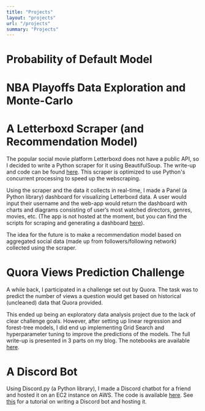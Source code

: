 ```yaml
---
title: "Projects"
layout: "projects"
url: "/projects"
summary: "Projects"
---
```

# Probability of Default Model

# NBA Playoffs Data Exploration and Monte-Carlo


# A Letterboxd Scraper (and Recommendation Model)
The popular social movie platform Letterboxd does not have a public API, so I decided to write a Python scraper for it using BeautifulSoup. The write-up and code can be found [here](https://ydkahin.github.io/posts/letterboxd-scraper-i/). This scraper is optimized to use Python's concurrent processing to speed up the webscraping. 

Using the scraper and the data it collects in real-time, I made a Panel (a Python library) dashboard for visualizing Letterboxd data. A user would input their username and the web-app would return the dashboard with charts and diagrams consisting of user’s most watched directors, genres, movies, etc. (The app is not hosted at the moment, but you can find the scripts for scraping and generating a dashboard [here](https://github.com/ydkahin/misc-scripts)).

<!---This is part of my ongoing personal project to make a recommendation model based on aggregated social data (from movies followers/following have logged) collected using the scraper. -->

The idea for the future is to make a recommendation model based on aggregated social data (made up from followers/following network) collected using the scraper. 


# Quora Views Prediction Challenge
A while back, I participated in a challenge set out by Quora. The task was to predict the number of views a question would get based on historical (uncleaned) data that Quora provided. 

This ended up being an exploratory data analysis project due to the lack of clear challenge goals. However, after setting up linear regression and forest-tree models, I did end up implementing Grid Search and hyperparameter tuning to improve the predictions of the models. The full write-up is presented in 3 parts on my blog. The notebooks are available [here](http://localhost:1313/posts/quora-challenge-last/).

# A Discord Bot
Using Discord.py (a Python library), I made a Discord chatbot for a friend and hosted it on an EC2 instance on AWS. The code is available [here](https://github.com/ydkahin/snapTen). See [this](https://ydkahin.github.io/posts/discord-bot-tut-ii/) for a tutorial on writing a Discord bot and hosting it.

